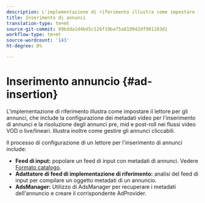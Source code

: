 ```yaml
---
description: L'implementazione di riferimento illustra come impostare il lettore per gli annunci, che include la configurazione dei metadati video per l'inserimento di annunci e la risoluzione degli annunci pre, mid e post-roll nei flussi video VOD o live/lineari. Illustra inoltre come gestire gli annunci cliccabili.
title: Inserimento di annunci
translation-type: tm+mt
source-git-commit: 89bdda1d4bd5c126f19ba75a819942df901183d1
workflow-type: tm+mt
source-wordcount: '143'
ht-degree: 0%

---
```



# Inserimento annuncio {#ad-insertion}

L&#39;implementazione di riferimento illustra come impostare il lettore per gli annunci, che include la configurazione dei metadati video per l&#39;inserimento di annunci e la risoluzione degli annunci pre, mid e post-roll nei flussi video VOD o live/lineari. Illustra inoltre come gestire gli annunci cliccabili.

Il processo di configurazione di un lettore per l&#39;inserimento di annunci include:

* **Feed di input:** popolare un feed di input con metadati di annunci. Vedere [Formato catalogo](../set-up-dev-environment/exploring-code/catalog-format.md).
* **Adattatore di feed di implementazione di riferimento:** analisi del feed di input per compilare un oggetto metadati di un annuncio.
* **AdsManager:** Utilizzo di AdsManager per recuperare i metadati dell&#39;annuncio e creare il corrispondente AdProvider.
